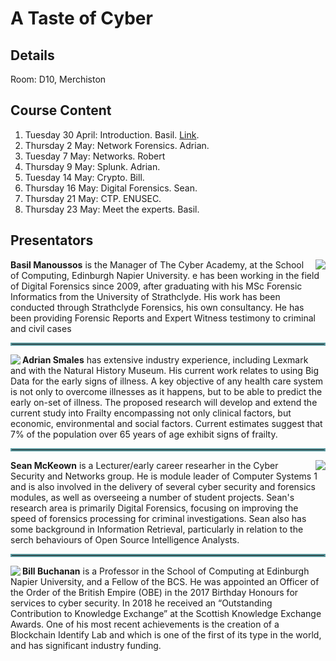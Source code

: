 # A Taste of Cyber
## Details
Room: D10, Merchiston

## Course Content

1. Tuesday 30 April: Introduction. Basil. [Link]( https://github.com/billbuchanan/taste_of_cyber/tree/master/01_introduction).
2. Thursday 2 May: Network Forensics. Adrian.
3. Tuesday 7 May: Networks. Robert
4. Thursday 9 May: Splunk. Adrian.
5. Tuesday 14 May: Crypto. Bill.
6. Thursday 16 May: Digital Forensics. Sean.
7. Thursday 21 May: CTP. ENUSEC.
8. Thursday 23 May: Meet the experts. Basil.

## Presentators

<img src="https://www.napier.ac.uk/~/media/worktribe/person/file-122916.png?h=200&as=1&hash=A9CB9256B7EF65D8DA5C5FBB252796802137EA59" align="right"/> <b>Basil Manoussos</b> is the Manager of The Cyber Academy, at the School of Computing, Edinburgh Napier University. e has been working in the field of Digital Forensics since 2009, after graduating with his MSc Forensic Informatics from the University of Strathclyde. His work has been conducted through Strathclyde Forensics, his own consultancy. He has been providing Forensic Reports and Expert Witness testimony to criminal and civil cases 

<hr style="border: 2px solid#5b9aa0;" />

<img src="https://www.napier.ac.uk/~/media/worktribe/person/file-110783.jpg?h=200&as=1&hash=A0B7C2AF39D4C0D4AD93A35781BD0B6902DFDD37" align="left"/>  <b>Adrian Smales</b> has extensive industry experience, including Lexmark and with the Natural History Museum. His current work relates to using Big Data for the early signs of illness. A key objective of any health care system is not only to overcome illnesses as it happens, but to be able to predict the early on-set of illness. The proposed research will develop and extend the current study into Frailty encompassing not only clinical factors, but economic, environmental and social factors.  Current estimates suggest that 7% of the population over 65 years of age exhibit signs of frailty.

<hr style="border: 2px solid#5b9aa0;" />


<img src="https://www.napier.ac.uk/~/media/worktribe/person/file-122339.jpg?h=200&as=1&hash=677F6F96FAB36288CD92971A39BC634136F53C86" align="right"/> <b>Sean McKeown</b> is a Lecturer/early career researher in the Cyber Security and Networks group. He is module leader of Computer Systems 1 and is also involved in the delivery of several cyber security and forensics modules, as well as overseeing a number of student projects. Sean's research area is primarily Digital Forensics, focusing on improving the speed of forensics processing for criminal investigations. Sean also has some background in Information Retrieval, particularly in relation to the serch behaviours of Open Source Intelligence Analysts. 

<hr style="border: 2px solid#5b9aa0;" />

<img src="https://www.napier.ac.uk/~/media/worktribe/person/file-110736.jpg?h=200&as=1&hash=9E36923336CCDD42AC8EB5A466D2E77D3980957C" align="left"/> <b>Bill Buchanan</b> is a Professor in the School of Computing at Edinburgh Napier University, and a Fellow of the BCS. He was appointed an Officer of the Order of the British Empire (OBE) in the 2017 Birthday Honours for services to cyber security. In 2018 he received an “Outstanding Contribution to Knowledge Exchange” at the Scottish Knowledge Exchange Awards. One of his most recent achievements is the creation of a Blockchain Identify Lab and which is one of the first of its type in the world, and has significant industry funding. 


